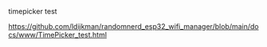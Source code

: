 timepicker test


https://github.com/ldijkman/randomnerd_esp32_wifi_manager/blob/main/docs/www/TimePicker_test.html
